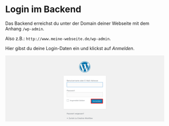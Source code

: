 # Login im Backend

Das Backend erreichst du unter der Domain deiner Webseite mit dem Anhang `/wp-admin`.

Also z.B.: `http://www.meine-webseite.de/wp-admin`.

Hier gibst du deine Login-Daten ein und klickst auf _*Anmelden*_.

![Login](./assets/login.jpg)
